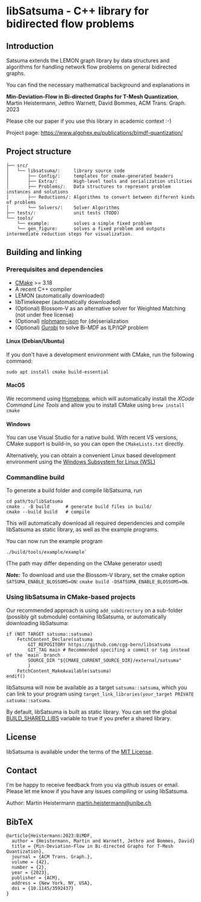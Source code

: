 # libSatsuma - C++ library for bidirected flow problems

## Introduction

Satsuma extends the LEMON graph library by data structures and algorithms
for handling network flow problems on general bidirected graphs.

You can find the necessary mathematical background and explanations in

**Min-Deviation-Flow in Bi-directed Graphs for T-Mesh Quantization**, Martin Heistermann, Jethro Warnett, David Bommes, ACM Trans. Graph. 2023

Please cite our paper if you use this library in academic context :-)

Project page: https://www.algohex.eu/publications/bimdf-quantization/


## Project structure

```
├── src/
│   └── libsatsuma/:     library source code
│       ├── Config/:     templates for cmake-generated headers
│       ├── Extra/:      High-level tools and serialization utilities
│       ├── Problems/:   Data structures to represent problem instances and solutions
│       ├── Reductions/: Algorithms to convert between different kinds of problems
│       └── Solvers/:    Solver Algorithms
├── tests/:              unit tests (TODO)
└── tools/
    └── example:         solves a simple fixed problem
    └── gen_figure:      solves a fixed problem and outputs intermediate reduction steps for visualization.
```

## Building and linking

### Prerequisites and dependencies

* [CMake](https://cmake.org) >= 3.18
* A recent C++ compiler
* LEMON (automatically downloaded)
* libTimekeeper (automatically downloaded)
* (Optional) Blossom-V as an alternative solver for Weighted Matching (not under free license)
* (Optional) [nlohmann-json](https://github.com/nlohmann/json/) for (de)serialization
* (Optional) [Gurobi](https://gurobi.com) to solve Bi-MDF as ILP/IQP problem

#### Linux (Debian/Ubuntu)

If you don't have a development environment with CMake, run the following command:
```
sudo apt install cmake build-essential
```

#### MacOS

We recommend using [Homebrew](https://brew.sh/), which will automatically install the *XCode Command Line Tools* and allow you to install CMake using `brew install cmake`

#### Windows

You can use Visual Studio for a native build. With recent VS versions, CMake support is build-in, so you can open the `CMakeLists.txt` directly.

Alternatively, you can obtain a convenient Linux based development environment using the
[Windows Subsystem for Linux (WSL)](https://learn.microsoft.com/en-us/windows/wsl/install)

### Commandline build

To generate a build folder and compile libSatsuma, run
```
cd path/to/libSatsuma
cmake . -B build      # generate build files in build/
cmake --build build   # compile
```

This will automatically download all required dependencies and compile libSatsuma as static library, as well as the example programs.

You can now run the example program
```
./build/tools/example/example`
```
(The path may differ depending on the CMake generator used)

***Note:*** To download and use the Blossom-V library, set the cmake option `SATSUMA_ENABLE_BLOSSOM5=ON`: `cmake build -DSATSUMA_ENABLE_BLOSSOM5=ON`.


### Using libSatsuma in CMake-based projects

Our recommended approach is using `add_subdirectory` on a sub-folder (possibly git submodule) containing libSatsuma,
or automatically downloading libSatsuma:

```
if (NOT TARGET satsuma::satsuma)
    FetchContent_Declare(satsuma
        GIT_REPOSITORY https://github.com/cgg-bern/libsatsuma
        GIT_TAG main # Recommended specifing a commit or tag instead of the `main` branch
        SOURCE_DIR "${CMAKE_CURRENT_SOURCE_DIR}/external/satsuma"
        )
    FetchContent_MakeAvailable(satsuma)
endif()
```

libSatsuma will now be available as a target `satsuma::satsuma`, which you can link to your program using
```target_link_libraries(your_target PRIVATE satsuma::satsuma```.

By default, libSatsuma is built as static library. You can set the global
[BUILD_SHARED_LIBS](https://cmake.org/cmake/help/latest/variable/BUILD_SHARED_LIBS.html)
variable to true if you prefer a shared library.

## License

libSatsuma is available under the terms of the [MIT License](LICENSE).


## Contact

I'm be happy to receive feedback from you via github issues or email.
Please let me know if you have any issues compiling or using libSatsuma.

Author: Martin Heistermann <martin.heistermann@unibe.ch>

## BibTeX
```
@article{Heistermann:2023:BiMDF,
  author = {Heistermann, Martin and Warnett, Jethro and Bommes, David}
  title = {Min-Deviation-Flow in Bi-directed Graphs for T-Mesh Quantization},
  journal = {ACM Trans. Graph.},
  volume = {42},
  number = {2},
  year = {2023},
  publisher = {ACM},
  address = {New York, NY, USA},
  doi = {10.1145/3592437}
}
```
